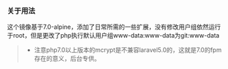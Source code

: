 ### 关于用法
这个镜像基于7.0-alpine，添加了日常所需的一些扩展，没有修改用户组依然运行于root，但是更改了php执行默认用户组www-data:www-data为git:www-data 

> * 注意php7.0以上版本的mcrypt是不兼容laravel5.0的，这就是7.0的fpm存在的意义，后台专供。
